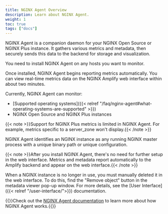 ```yaml
---
title: NGINX Agent Overview
description: Learn about NGINX Agent.
weight: 1
toc: true
tags: ["docs"]
---
```


NGINX Agent is a companion daemon for your NGINX Open Source or NGINX Plus instance. It gathers various metrics and metadata, then securely sends this data to the backend for storage and visualization.

You need to install NGINX Agent on any hosts you want to monitor.

Once installed, NGINX Agent begins reporting metrics automatically. You can view real-time metrics data on the NGINX Amplify web interface within about two minutes.

Currently, NGINX Agent can monitor:

- [Supported operating systems]({{< relref "/faq/nginx-agent#what-operating-systems-are-supported" >}})
- NGINX Open Source and NGINX Plus instances

{{< note >}}Support for NGINX Plus metrics is limited in NGINX Agent. For example, metrics specific to a server_zone won't display.{{< /note >}}

NGINX Agent identifies an NGINX instance as any running NGINX master process with a unique binary path or unique configuration.

{{< note >}}After you install NGINX Agent, there's no need for further setup in the web interface. Metrics and metadata report automatically to the Amplify backend and appear on the web interface.{{< /note >}}

When a NGINX instance is no longer in use, you must manually deleted it in the web interface. To do this, find the "Remove object" button in the metadata viewer pop-up window. For more details, see the [User Interface]({{< relref "/user-interface/">}}) documentation.

{{<see-also>}}Check out the [NGINX Agent documentation](https://docs.nginx.com/nginx-agent/overview/) to learn more about how NGINX Agent works.{{</see-also>}}